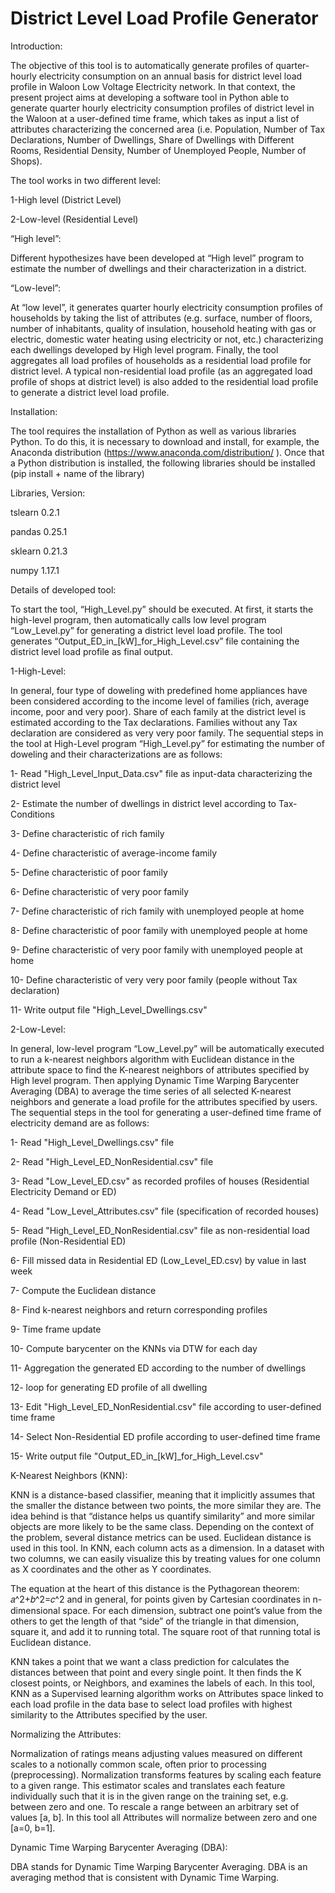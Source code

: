 # District Level Load Profile Generator

Introduction: 

The objective of this tool is to automatically generate profiles of quarter-hourly electricity consumption on an annual basis for district level load profile in Waloon Low Voltage Electricity network. 
In that context, the present project aims at developing a software tool in Python able to generate quarter hourly electricity consumption profiles of district level in the Waloon at a user-defined time frame, which takes as input a list of attributes characterizing the concerned area (i.e. Population, Number of Tax Declarations, Number of Dwellings, Share of Dwellings with Different Rooms, Residential Density, Number of Unemployed People, Number of Shops).

The tool works in two different level:

1-High level (District Level)

2-Low-level (Residential Level)

“High level”:

Different hypothesizes have been developed at “High level” program to estimate the number of dwellings and their characterization in a district. 

“Low-level”:

At “low level”, it generates quarter hourly electricity consumption profiles of households by taking the list of attributes (e.g. surface, number of floors, number of inhabitants, quality of insulation, household heating with gas or electric, domestic water heating using electricity or not, etc.) characterizing each dwellings developed by High level program. 
Finally, the tool aggregates all load profiles of households as a residential load profile for district level. A typical non-residential load profile (as an aggregated load profile of shops at district level) is also added to the residential load profile to generate a district level load profile.  


Installation:

The tool requires the installation of Python as well as various libraries Python. To do this, it is necessary to download and install, for example, the Anaconda distribution (https://www.anaconda.com/distribution/ ). Once that a Python distribution is installed, the following libraries should be installed (pip install + name of the library)

Libraries, Version:

tslearn	 0.2.1

pandas	 0.25.1

sklearn	 0.21.3

numpy	   1.17.1


Details of developed tool:

To start the tool, “High_Level.py” should be executed. At first, it starts the high-level program, then automatically calls low level program “Low_Level.py” for generating a district level load profile. 
The tool generates “Output_ED_in_[kW]_for_High_Level.csv” file containing the district level load profile as final output.





1-High-Level:

In general, four type of doweling with predefined home appliances have been considered according to the income level of families (rich, average income, poor and very poor). Share of each family at the district level is estimated according to the Tax declarations. Families without any Tax declaration are considered as very very poor family. 
The sequential steps in the tool at High-Level program “High_Level.py” for estimating the number of doweling and their characterizations are as follows:


1-	Read "High_Level_Input_Data.csv" file as input-data characterizing the district level

2-	Estimate the number of dwellings in district level according to Tax-Conditions

3-	Define characteristic of rich family

4-	Define characteristic of average-income family  

5-	Define characteristic of poor family     

6-	Define characteristic of very poor family 

7-	Define characteristic of rich family with unemployed people at home 

8-	Define characteristic of poor family with unemployed people at home 

9-	Define characteristic of very poor family with unemployed people at home 

10-	Define characteristic of very very poor family (people without Tax declaration)  

11-	Write output file "High_Level_Dwellings.csv" 




2-Low-Level: 

In general, low-level program “Low_Level.py” will be automatically executed to run a k-nearest neighbors algorithm with Euclidean distance in the attribute space to find the K-nearest neighbors of attributes specified by High level program. Then applying Dynamic Time Warping Barycenter Averaging (DBA) to average the time series of all selected K-nearest neighbors and generate a load profile for the attributes specified by users. 
The sequential steps in the tool for generating a user-defined time frame of electricity demand are as follows: 


1-	Read "High_Level_Dwellings.csv" file

2-	Read "High_Level_ED_NonResidential.csv" file

3-	Read "Low_Level_ED.csv" as recorded profiles of houses (Residential Electricity Demand or ED)

4-	Read "Low_Level_Attributes.csv" file (specification of recorded houses)

5-	Read "High_Level_ED_NonResidential.csv" file as non-residential load profile (Non-Residential ED)

6-	Fill missed data in Residential ED (Low_Level_ED.csv) by value in last week

7-	Compute the Euclidean distance

8-	Find k-nearest neighbors and return corresponding profiles

9-	Time frame update

10-	Compute barycenter on the KNNs via DTW for each day

11-	Aggregation the generated ED according to the number of dwellings

12-	loop for generating ED profile of all dwelling

13-	Edit "High_Level_ED_NonResidential.csv" file according to user-defined time frame

14-	Select Non-Residential ED profile according to user-defined time frame

15-	Write output file "Output_ED_in_[kW]_for_High_Level.csv" 





K-Nearest Neighbors (KNN):

KNN is a distance-based classifier, meaning that it implicitly assumes that the smaller the distance between two points, the more similar they are. The idea behind is that “distance helps us quantify similarity” and more similar objects are more likely to be the same class. Depending on the context of the problem, several distance metrics can be used. Euclidean distance is used in this tool. In KNN, each column acts as a dimension. In a dataset with two columns, we can easily visualize this by treating values for one column as X coordinates and the other as Y coordinates. 

The equation at the heart of this distance is the Pythagorean theorem: 𝑎^2+𝑏^2=𝑐^2 and in general, for points given by Cartesian coordinates in n-dimensional space. For each dimension, subtract one point’s value from the others to get the length of that “side” of the triangle in that dimension, square it, and add it to running total. The square root of that running total is Euclidean distance.

KNN takes a point that we want a class prediction for calculates the distances between that point and every single point. It then finds the K closest points, or Neighbors, and examines the labels of each. 
In this tool, KNN as a Supervised learning algorithm works on Attributes space linked to each load profile in the data base to select load profiles with highest similarity to the Attributes specified by the user. 


Normalizing the Attributes:

Normalization of ratings means adjusting values measured on different scales to a notionally common scale, often prior to processing (preprocessing). Normalization transforms features by scaling each feature to a given range. 
This estimator scales and translates each feature individually such that it is in the given range on the training set, e.g. between zero and one.
To rescale a range between an arbitrary set of values [a, b]. In this tool all Attributes will normalize between zero and one [a=0, b=1]. 


Dynamic Time Warping Barycenter Averaging (DBA):

DBA stands for Dynamic Time Warping Barycenter Averaging. DBA is an averaging method that is consistent with Dynamic Time Warping.
